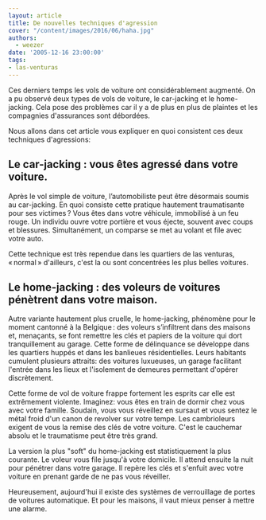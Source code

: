 ```yaml
---
layout: article
title: De nouvelles techniques d'agression
cover: "/content/images/2016/06/haha.jpg"
authors:
  - weezer
date: '2005-12-16 23:00:00'
tags:
- las-venturas
---
```


Ces derniers temps les vols de voiture ont considérablement augmenté. On a pu observé deux types de vols de voiture, le car-jacking et le home-jacking. Cela pose des problèmes car il y a de plus en plus de plaintes et les compagnies d'assurances sont débordées.

Nous allons dans cet article vous expliquer en quoi consistent ces deux techniques d'agressions:

## Le car-jacking : vous êtes agressé dans votre voiture.

Après le vol simple de voiture, l’automobiliste peut être désormais soumis au car-jacking. En quoi consiste cette pratique hautement traumatisante pour ses victimes ? Vous êtes dans votre véhicule, immobilisé à un feu rouge. Un individu ouvre votre portière et vous éjecte, souvent avec coups et blessures. Simultanément, un comparse se met au volant et file avec votre auto.

Cette technique est très rependue dans les quartiers de las venturas, « normal » d'ailleurs, c'est la ou sont concentrées les plus belles voitures.

## Le home-jacking : des voleurs de voitures pénètrent dans votre maison.

Autre variante hautement plus cruelle, le home-jacking, phénomène pour le moment cantonné à la Belgique : des voleurs s’infiltrent dans des maisons et, menaçants, se font remettre les clés et papiers de la voiture qui dort tranquillement au garage. Cette forme de délinquance se développe dans les quartiers huppés et dans les banlieues résidentielles. Leurs habitants cumulent plusieurs attraits: des voitures luxueuses, un garage facilitant l'entrée dans les lieux et l'isolement de demeures permettant d'opérer discrètement.

Cette forme de vol de voiture frappe fortement les esprits car elle est extrêmement violente. Imaginez: vous êtes en train de dormir chez vous avec votre famille. Soudain, vous vous réveillez en sursaut et vous sentez le métal froid d'un canon de revolver sur votre tempe. Les cambrioleurs exigent de vous la remise des clés de votre voiture. C'est le cauchemar absolu et le traumatisme peut être très grand.

La version la plus "soft" du home-jacking est statistiquement la plus courante. Le voleur vous file jusqu'à votre domicile. Il attend ensuite la nuit pour pénétrer dans votre garage. Il repère les clés et s'enfuit avec votre voiture en prenant garde de ne pas vous réveiller.

Heureusement, aujourd'hui il existe des systèmes de verrouillage de portes de voitures automatique. Et pour les maisons, il vaut mieux penser à mettre une alarme.